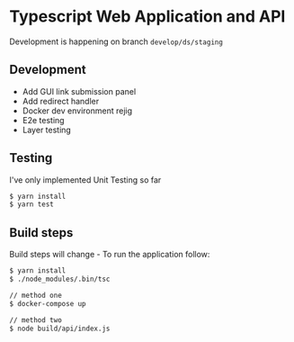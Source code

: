 # Typescript Web Application and API

Development is happening on branch `develop/ds/staging`

## Development
- Add GUI link submission panel
- Add redirect handler
- Docker dev environment rejig
- E2e testing
- Layer testing

## Testing
I've only implemented Unit Testing so far

```bash
$ yarn install
$ yarn test
```

## Build steps
Build steps will change - To run the application follow:

```bash
$ yarn install
$ ./node_modules/.bin/tsc

// method one
$ docker-compose up

// method two
$ node build/api/index.js
```

